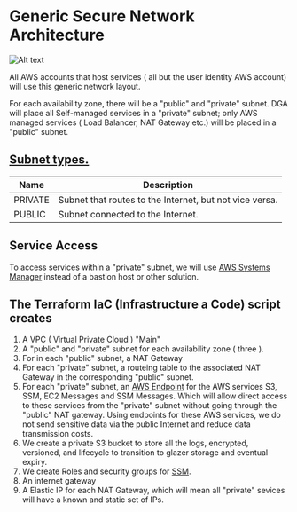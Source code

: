 # Generic Secure Network Architecture
![Alt text](https://lucid.app/publicSegments/view/59ab75ca-07e4-4ebf-80dc-3cbe4cbaad31/image.png "Network Diagram ^1")

All AWS accounts that host services ( all but the user identity AWS account) will use this generic network layout. 

For each availability zone, there will be a "public" and "private" subnet. DGA will place all Self-managed services in a "private" subnet; only AWS managed services ( Load Balancer, NAT Gateway etc.) will be placed in a "public" subnet.

## [Subnet types.](https://docs.aws.amazon.com/cdk/api/latest/docs/@aws-cdk_aws-ec2.SubnetType.html)
Name | Description
-----|------------
PRIVATE  | Subnet that routes to the Internet, but not vice versa.
PUBLIC   | Subnet connected to the Internet.

## Service Access
To access services within a "private" subnet, we will use [AWS Systems Manager](https://docs.aws.amazon.com/systems-manager/latest/userguide/create-ssm-doc.html) instead of a bastion host or other solution.

## The Terraform IaC (Infrastructure a Code) script creates 
1. A VPC (  Virtual Private Cloud ) "Main"
2. A "public" and "private" subnet for each availability zone ( three ).
3. For in each "public" subnet, a NAT Gateway 
4. For each "private" subnet, a routeing table to the associated NAT Gateway in the corresponding "public" subnet. 
5. For each "private" subnet, an [AWS Endpoint](https://docs.aws.amazon.com/vpc/latest/privatelink/endpoint-service.html) for the AWS services S3, SSM, EC2 Messages and SSM Messages. Which will allow direct access to these services from the "private" subnet without going through the "public" NAT gateway. Using endpoints for these AWS services, we do not send sensitive data via the public Internet and reduce data transmission costs.
6. We create a private S3 bucket to store all the logs, encrypted, versioned, and lifecycle to transition to glazer storage and eventual expiry.
7. We create Roles and security groups for [SSM](https://docs.aws.amazon.com/systems-manager/latest/userguide/create-ssm-doc.html).
8. An internet gateway
9. A Elastic IP for each NAT Gateway, which will mean all "private" sevices will have a known and static set of IPs.

[^1]:[__Diagram Source__](https://lucid.app/lucidchart/invitations/accept/inv_217a3583-7d0e-45f3-b890-a897228feff0?viewport_loc=-387%2C-77%2C1664%2C870%2C2w9TLrWH43pa)

